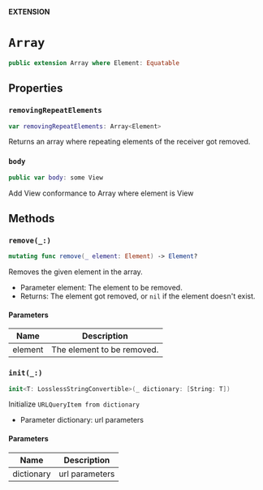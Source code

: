 **EXTENSION**

# `Array`
```swift
public extension Array where Element: Equatable
```

## Properties
### `removingRepeatElements`

```swift
var removingRepeatElements: Array<Element>
```

Returns an array where repeating elements of the receiver got removed.

### `body`

```swift
public var body: some View
```

Add View conformance to Array where element is View

## Methods
### `remove(_:)`

```swift
mutating func remove(_ element: Element) -> Element?
```

Removes the given element in the array.

- Parameter element: The element to be removed.
- Returns: The element got removed, or `nil` if the element doesn't exist.

#### Parameters

| Name | Description |
| ---- | ----------- |
| element | The element to be removed. |

### `init(_:)`

```swift
init<T: LosslessStringConvertible>(_ dictionary: [String: T])
```

Initialize `URLQueryItem from dictionary`
- Parameter dictionary: url parameters

#### Parameters

| Name | Description |
| ---- | ----------- |
| dictionary | url parameters |